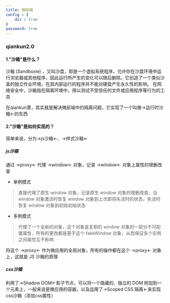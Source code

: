 ```yaml
---
title: 微前端
config : {
    dir : true
}
password: true
---
```


### qiankun2.0

#### 1."沙箱"是什么？

沙箱 (Sandboxie) ，又叫沙盘，即是一个虚拟系统程序，允许你在沙盘环境中运行浏览器或其他程序，因此运行所产生的变化可以随后删除。它创造了一个类似沙盒的独立作业环境，在其内部运行的程序并不能对硬盘产生永久性的影响。 在网络安全中，沙箱指在隔离环境中，用以测试不受信任的文件或应用程序等行为的工具

在qiankun里，其实就是解决微前端中的隔离问题，它实现了一个叫做->运行时沙箱<-的东西

#### 2."沙箱"是如何实现的？

简单来说，分为->js沙箱<-、->样式沙箱<-

##### js沙箱

通过 ->proxy<- 代理 ->window<- 对象，记录 ->window<- 对象上属性的增删改查

+ 单例模式

> 直接代理了原生 window 对象，记录原生 window 对象的增删改查，当 window 对象激活时恢复 window 对象到上次即将失活时的状态，失活时恢复 window 对象到初始初始状态

+ 多例模式

> 代理了一个全新的对象，这个对象是复制的 window 对象的一部分不可配置属性，所有的更改都是基于这个 fakeWindow 对象，从而保证多个实例之间属性互不影响

将这个 ->proxy<- 作为微应用的全局对象，所有的操作都在这个 ->proxy<- 对象上，这就是 JS 沙箱的原理

##### css沙箱

利用了->Shadow DOM<-影子节点，可以将一个隐藏的、独立的 DOM 附加到一个元素上，一般来说是微应用的容器，以及运用了->Scoped CSS 隔离<-来实现css沙箱（添加css属性）

